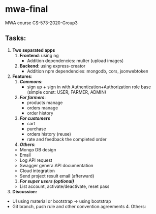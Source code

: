 # mwa-final
MWA course CS-573-2020-Group3

## Tasks:

1. **Two separated apps**
    1. **Frontend**: using ng
       * Addition dependencies: multer (upload images)
    2. **Backend**: using express-creator
       * Addition npm dependencies: mongodb, cors, jsonwebtoken
2. **Features**:
    1. **_Commons_**:
       * sign up + sign in with Authentication+Authorization role base (simple const: USER, FARMER, ADMIN)
    1. **_For farmers_**:
       * products manage
       * orders manage
       * order history
    1. **_For customers_**
        * cart
        * purchase
        * orders history (reuse)
        * rate and feedback the completed order
    1. **_Others_**:
      * Mongo DB design
      * Email
      * Log API request
      * Swagger genera API documentation
      * Cloud integration
      * Send project result email (afterward)
    1. **_For super users (optional)_**
      * List account, activate/deactivate, reset pass
3. **Discussion:**
* UI using material or bootstrap -> using bootstrap
* Git branch, push rule and other convention agreements
  4. Others: